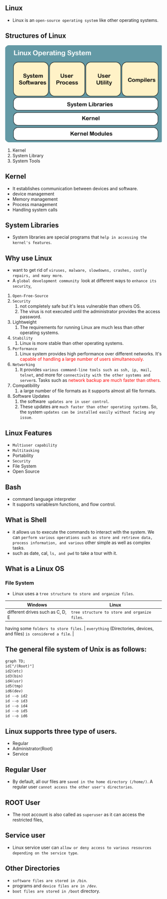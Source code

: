 ## Linux

- Linux is an `open-source operating system` like other operating systems.

## Structures of Linux

![Structure](structure.png)

1. Kernel
2. System Library
3. System Tools

## Kernel

- It establishes communication between devices and software.
- device management
- Memory management
- Process management
- Handling system calls

## System Libraries

- System libraries are special programs that `help in accessing the kernel's features`.

## Why use Linux

- want to get rid of `viruses, malware, slowdowns, crashes, costly repairs, and many more`.
- A `global development community `look at different ways to `enhance its security`,

1. `Open-Free-Source`
2. `Security`
   1. not completely safe but it's less vulnerable than others OS.
   2. The virus is not executed until the administrator provides the access password.
3. Lightweight
   1. The requirements for running Linux are much less than other operating systems.
4. `Stability`
   1. Linux is more stable than other operating systems.
5. `Performance`
   1. Linux system provides high performance over different networks. It's <font color="red">capable of handling a large number of users simultaneously.</font>
6. `Networking`
   1. It provides `various command-line tools such as ssh, ip, mail, telnet`, and more for `connectivity with the other systems and server`s. Tasks such as <font color="red">network backup are much faster than others</font>.
7. Compatibility
   1. a large number of file formats as it supports almost all file formats.
8. Software Updates
   1. the software` updates are in user control`.
   2. These updates are `much faster than other operating systems`. So, the system `updates can be installed easily without facing any issue`. 


## Linux Features

- `Multiuser capability`
- `Multitasking`
- Portability
- `Security`
- File System
- Open Source

## Bash

- command language interpreter
- It supports variablesm functions, and flow control.

## What is Shell

-  it allows us to execute the commands to interact with the system. We can `perform various operations such as store and retrieve data, process information, and various`   other simple as well as complex tasks.
-  such as date, cal, `ls, and pwd` to take a tour with it.

## What is a Linux OS

### File System

- Linux uses a `tree structure to store and organize files`.


Windows | Linux |
---------|----------|
 different drives such as C, D, E |  `tree structure to store and organize files`. |
 having some `folders to store files`.
  | `everything` (Directories, devices, and files) `is considered a file`. |



## The general file system of Unix is as follows:

```mermaid
graph TD;
id["/(Root)"]
id2(etc)
id3(bin)
id4(usr)
id5(tmp)
id6(dev)
id --o id2
id --o id3
id --o id4
id --o id5
id --o id6

```


## Linux supports three type of users.

- Regular
- Administrator(Root)
- Service

## Regular User
- By default, all our files are `saved in the home directory (/home/)`. A regular user `cannot access the other user's directories`.

## ROOT User
- The root account is also called as `superuser` as it can access the restricted files,

## Service user
- Linux service user can `allow or deny access to various resources depending on the service type`.

## Other Directories
- `software files are stored in /bin`.
- programs and `device files are in /dev`.
- `boot files are stored in /boot` directory.